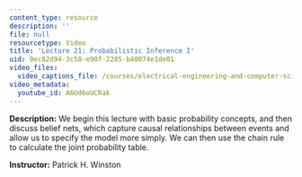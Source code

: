 ```yaml
---
content_type: resource
description: ''
file: null
resourcetype: Video
title: 'Lecture 21: Probabilistic Inference I'
uid: 9ec82d94-3c58-e90f-2285-b48074e1de01
video_files:
  video_captions_file: /courses/electrical-engineering-and-computer-science/6-034-artificial-intelligence-fall-2010/lecture-videos/lecture-21-probabilistic-inference-i/A6Ud6oUCRak.vtt
video_metadata:
  youtube_id: A6Ud6oUCRak
---
```


**Description:** We begin this lecture with basic probability concepts, and then discuss belief nets, which capture causal relationships between events and allow us to specify the model more simply. We can then use the chain rule to calculate the joint probability table.

**Instructor:** Patrick H. Winston